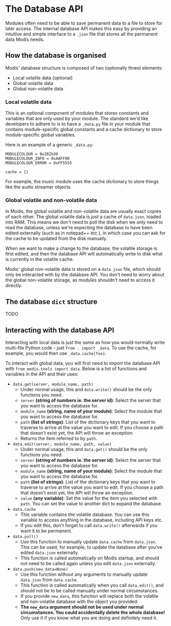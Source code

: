 # The Database API

Modules often need to be able to save permanent data to a file to store for later access. The internal database API makes this easy by providing an intuitive and simple interface to a `.json` file that stores all the permanent data Modis needs.

## How the database is organised

Modis' database structure is composed of two (optionally three) elements:

* Local volatile data (optional)
* Global volatile data
* Global non-volatile data

### Local volatile data

This is an optional component of modules that stores constants and variables that are only used by your module. The standard we'd like developers to adhere to is to have a `_data.py` file in your module that contains module-specific global constants and a cache dictionary to store module-specific global variables.

Here is an example of a generic `_data.py`:

```
MODULECOLOUR = 0x282b30
MODULECOLOUR_INFO = 0xAAFF00
MODULECOLOUR_ERROR = 0xFF5555

cache = {}
```

For example, the music module uses the cache dictionary to store things like the audio streamer objects.

### Global volatile and non-volatile data

In Modis, the global volatile and non-volatile data are usually exact copies of each other. The global volatile data is just a cache of `data.json`, loaded into RAM. This means we don't need to poll the disk when we only need to read the database, unless we're expecting the database to have been edited externally (such as in notepad++ etc.), in which case you can ask for the cache to be updated from the disk manually.

When we want to make a change to the database, the volatile storage is first edited, and then the database API will automatically write to disk what is currently in the volatile cache.

Modis' global non-volatile data is stored on a `data.json` file, which should only be interacted with by the database API. You don't need to worry about the global non-volatile storage, as modules shouldn't need to access it directly.

## The database `dict` structure

TODO

## Interacting with the database API

Interacting with local data is just the same as how you would normally write multi-file Python code - just `from . import _data`. To use the cache, for example, you would then use `_data.cache[foo]`.

To interact with global data, you will first need to import the database API with `from modis.tools import data`. Below is a list of functions and variables in the API and their uses:

* `data.get(server, module_name, path)`
    * Under normal usage, this and `data.write()` should be the only functions you need.
    * `server` **(string of numbers ie. the server id)**: Select the server that you want to access the database for.
    * `module_name` **(string, name of your module)**: Select the module that you want to access the database for.
    * `path` **(list of strings)**: List of the dictionary keys that you want to traverse to arrive at the value you want to edit. If you choose a path that doesn't exist yet, the API will throw an exception.
    * Returns the item referred to by `path`.
* `data.edit(server, module_name, path, value)`
    * Under normal usage, this and `data.get()` should be the only functions you need.
    * `server` **(string of numbers ie. the server id)**: Select the server that you want to access the database for.
    * `module_name` **(string, name of your module)**: Select the module that you want to access the database for.
    * `path` **(list of strings)**: List of the dictionary keys that you want to traverse to arrive at the value you want to edit. If you choose a path that doesn't exist yet, the API will throw an exception.
    * `value` **(any variable)**: Set the value for the item you selected with `path`. You can set the value to another dict to expand the database.
* `data.cache`
    * This variable contains the volatile database. You can use this variable to access anything in the database, including API keys etc.
    * If you edit this, don't forget to call `data.write()` afterwards if you want it to be permanent.
* `data.pull()`
    * Use this function to manually update `data.cache` from `data.json`. This can be used, for example, to update the database after you've edited `data.json` externally.
    * This function is called automatically on Modis startup, and should not need to be called again unless you edit `data.json` externally.
* `data.push(new_data=None)`
    * Use this function without any arguments to manually update `data.json` from `data.cache`.
    * This function is called automatically when you call `data.edit()`, and should not be to be called manually under normal circumstances.
    * If you provide `new_data`, this function will replace both the volatile and non-volatile database with the object you provided.
    * **The `new_data` argument should not be used under normal circumstances. You could accidentally delete the whole database!** Only use it if you know what you are doing and definitely need it.

